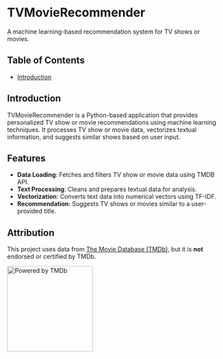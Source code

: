 # TVMovieRecommender

A machine learning-based recommendation system for TV shows or movies.

## Table of Contents

- [Introduction](#introduction)

## Introduction

TVMovieRecommender is a Python-based application that provides personalized TV show or movie recommendations using machine learning techniques. It processes TV show or movie data, vectorizes textual information, and suggests similar shows based on user input.

## Features

- **Data Loading**: Fetches and filters TV show or movie data using TMDB API.
- **Text Processing**: Cleans and prepares textual data for analysis.
- **Vectorization**: Converts text data into numerical vectors using TF-IDF.
- **Recommendation**: Suggests TV shows or movies similar to a user-provided title.

## Attribution

This project uses data from [The Movie Database (TMDb)](https://www.themoviedb.org/), but it is **not** endorsed or certified by TMDb.

<a href="https://www.themoviedb.org/">
    <img src="https://www.themoviedb.org/assets/2/v4/logos/v2/blue_square_2-d537fb228cf3ded904ef09b136fe3fec72548ebc1fea3fbbd1ad9e36364db38b.svg" 
         alt="Powered by TMDb" width="200">
</a>
